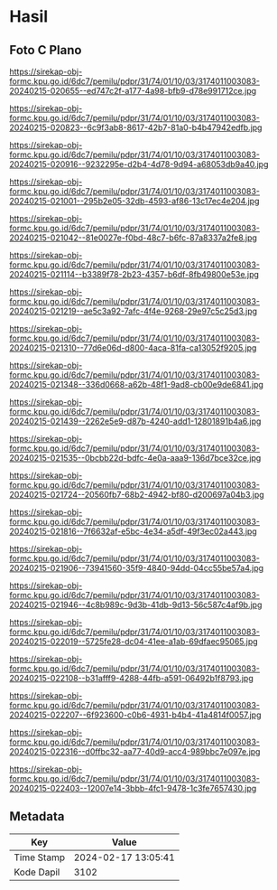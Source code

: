 # Hasil

## Foto C Plano

https://sirekap-obj-formc.kpu.go.id/6dc7/pemilu/pdpr/31/74/01/10/03/3174011003083-20240215-020655--ed747c2f-a177-4a98-bfb9-d78e991712ce.jpg

https://sirekap-obj-formc.kpu.go.id/6dc7/pemilu/pdpr/31/74/01/10/03/3174011003083-20240215-020823--6c9f3ab8-8617-42b7-81a0-b4b47942edfb.jpg

https://sirekap-obj-formc.kpu.go.id/6dc7/pemilu/pdpr/31/74/01/10/03/3174011003083-20240215-020916--9232295e-d2b4-4d78-9d94-a68053db9a40.jpg

https://sirekap-obj-formc.kpu.go.id/6dc7/pemilu/pdpr/31/74/01/10/03/3174011003083-20240215-021001--295b2e05-32db-4593-af86-13c17ec4e204.jpg

https://sirekap-obj-formc.kpu.go.id/6dc7/pemilu/pdpr/31/74/01/10/03/3174011003083-20240215-021042--81e0027e-f0bd-48c7-b6fc-87a8337a2fe8.jpg

https://sirekap-obj-formc.kpu.go.id/6dc7/pemilu/pdpr/31/74/01/10/03/3174011003083-20240215-021114--b3389f78-2b23-4357-b6df-8fb49800e53e.jpg

https://sirekap-obj-formc.kpu.go.id/6dc7/pemilu/pdpr/31/74/01/10/03/3174011003083-20240215-021219--ae5c3a92-7afc-4f4e-9268-29e97c5c25d3.jpg

https://sirekap-obj-formc.kpu.go.id/6dc7/pemilu/pdpr/31/74/01/10/03/3174011003083-20240215-021310--77d6e06d-d800-4aca-81fa-ca13052f9205.jpg

https://sirekap-obj-formc.kpu.go.id/6dc7/pemilu/pdpr/31/74/01/10/03/3174011003083-20240215-021348--336d0668-a62b-48f1-9ad8-cb00e9de6841.jpg

https://sirekap-obj-formc.kpu.go.id/6dc7/pemilu/pdpr/31/74/01/10/03/3174011003083-20240215-021439--2262e5e9-d87b-4240-add1-12801891b4a6.jpg

https://sirekap-obj-formc.kpu.go.id/6dc7/pemilu/pdpr/31/74/01/10/03/3174011003083-20240215-021535--0bcbb22d-bdfc-4e0a-aaa9-136d7bce32ce.jpg

https://sirekap-obj-formc.kpu.go.id/6dc7/pemilu/pdpr/31/74/01/10/03/3174011003083-20240215-021724--20560fb7-68b2-4942-bf80-d200697a04b3.jpg

https://sirekap-obj-formc.kpu.go.id/6dc7/pemilu/pdpr/31/74/01/10/03/3174011003083-20240215-021816--7f6632af-e5bc-4e34-a5df-49f3ec02a443.jpg

https://sirekap-obj-formc.kpu.go.id/6dc7/pemilu/pdpr/31/74/01/10/03/3174011003083-20240215-021906--73941560-35f9-4840-94dd-04cc55be57a4.jpg

https://sirekap-obj-formc.kpu.go.id/6dc7/pemilu/pdpr/31/74/01/10/03/3174011003083-20240215-021946--4c8b989c-9d3b-41db-9d13-56c587c4af9b.jpg

https://sirekap-obj-formc.kpu.go.id/6dc7/pemilu/pdpr/31/74/01/10/03/3174011003083-20240215-022019--5725fe28-dc04-41ee-a1ab-69dfaec95065.jpg

https://sirekap-obj-formc.kpu.go.id/6dc7/pemilu/pdpr/31/74/01/10/03/3174011003083-20240215-022108--b31afff9-4288-44fb-a591-06492b1f8793.jpg

https://sirekap-obj-formc.kpu.go.id/6dc7/pemilu/pdpr/31/74/01/10/03/3174011003083-20240215-022207--6f923600-c0b6-4931-b4b4-41a4814f0057.jpg

https://sirekap-obj-formc.kpu.go.id/6dc7/pemilu/pdpr/31/74/01/10/03/3174011003083-20240215-022316--d0ffbc32-aa77-40d9-acc4-989bbc7e097e.jpg

https://sirekap-obj-formc.kpu.go.id/6dc7/pemilu/pdpr/31/74/01/10/03/3174011003083-20240215-022403--12007e14-3bbb-4fc1-9478-1c3fe7657430.jpg


## Metadata

| Key        | Value               |
| ---------- | ------------------- |
| Time Stamp | 2024-02-17 13:05:41 |
| Kode Dapil | 3102                |



